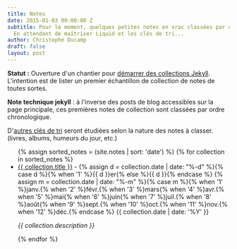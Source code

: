 ```yaml
---
title: Notes
date: 2015-01-03 00:00:00 Z
subtitle: Pour le moment, quelques petites notes en vrac classées par ordre chronologique.
  En attendant de maîtriser Liquid et les clés de tri...
author: Christophe Ducamp
draft: false
layout: post
---
```


**Statut :** Ouverture d'un chantier pour [démarrer des collections Jekyll](/2014/12/31/demarrer-des-collections-dans-jekyll/). L'intention est de lister un premier échantillon de collection de notes de toutes sortes.

**Note technique jekyll** : à l'inverse des posts de blog accessibles sur la page principale, ces premières notes de collection sont classées par ordre chronologique. 

D'[autres clés de tri](https://github.com/jekyll/jekyll/issues/2515#issuecomment-46107601) seront étudiées selon la nature des notes à classer. (livres, albums, humeurs du jour, etc.) 

<ul>
{% assign sorted_notes = (site.notes | sort: 'date') %}
{% for collection in sorted_notes %}
<li class="h-entry hentry h-as-note"><a class="p-name entry-title e-content entry-content article post-link" href="{{ collection.url }}">{{ collection.title }}</a> - 
<time class="post-date dt-published" datetime="{{collection.date | date_to_xmlschema }}">
{% assign d = collection.date | date: "%-d"  %}{% case d %}{% when '1' %}{{ d }}er{% else %}{{ d }}{% endcase %} {% assign m = collection.date | date: "%-m" %}{% case m %}{% when '1' %}janv.{% when '2' %}févr.{% when '3' %}mars{% when '4' %}avr.{% when '5' %}mai{% when '6' %}juin{% when '7' %}juil.{% when '8' %}août{% when '9' %}sept.{% when '10' %}oct.{% when '11' %}nov.{% when '12' %}déc.{% endcase %} {{ collection.date | date: '%Y' }}
</time>
<p><i>{{ collection.description }}</i></p>
</li>
{% endfor %}
</ul>